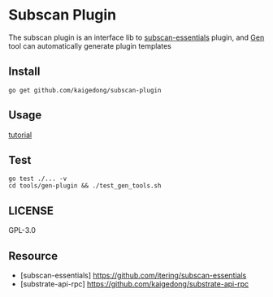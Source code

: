 # Subscan Plugin

The subscan plugin is an interface lib to [subscan-essentials](https://github.com/itering/subscan-essentials) plugin, and [Gen](https://github.com/kaigedong/subscan-plugin/tree/master/tools) tool can automatically generate plugin templates

## Install

```
go get github.com/kaigedong/subscan-plugin
```

## Usage

[tutorial](/tutorial.md)

## Test

```shell script
go test ./... -v
cd tools/gen-plugin && ./test_gen_tools.sh
```

## LICENSE

GPL-3.0

## Resource

- [subscan-essentials] https://github.com/itering/subscan-essentials
- [substrate-api-rpc] https://github.com/kaigedong/substrate-api-rpc
